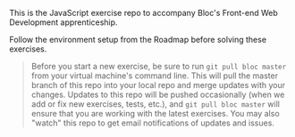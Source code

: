 This is the JavaScript exercise repo to accompany Bloc's Front-end Web Development apprenticeship.

Follow the environment setup from the Roadmap before solving these exercises.

> Before you start a new exercise, be sure to run `git pull bloc master` from your virtual machine's command line. This will pull the master branch of this repo into your local repo and merge updates with your changes. Updates to this repo will be pushed occasionally (when we add or fix new exercises, tests, etc.), and `git pull bloc master` will ensure that you are working with the latest exercises. You may also "watch" this repo to get email notifications of updates and issues.


